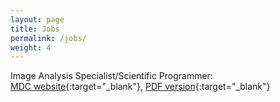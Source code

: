 ```yaml
---
layout: page
title: Jobs
permalink: /jobs/
weight: 4
---
```


Image Analysis Specialist/Scientific Programmer:  
[MDC website](https://www.mdc-berlin.de/jobs/808418/10638){:target="_blank"}, 
[PDF version](){:target="_blank"}